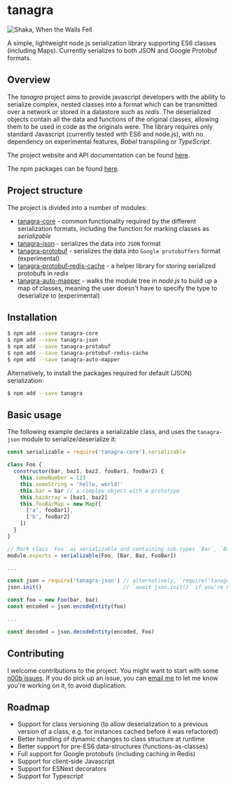# tanagra

![Shaka, When the Walls Fell](https://i.imgur.com/ejkP6Rvm.jpg)

A simple, lightweight node.js serialization library supporting ES6 classes (including Maps).
Currently serializes to both JSON and Google Protobuf formats.

## Overview

The _tanagra_ project aims to provide javascript developers with the ability to serialize complex,
nested classes into a format which can be transmitted over a network or stored in a
datastore such as _redis_. The deserialized objects contain all the data and functions of
the original classes, allowing them to be used in code as the originals were. The library requires
only standard Javascript (currently tested with ES6 and node.js), with no dependency on experimental
features, _Babel_ transpiling or _TypeScript_.

The project website and API documentation can be found [here](http://tanagrajs.net).

The npm packages can be found [here](https://www.npmjs.com/package/tanagra).

## Project structure

The project is divided into a number of modules:

- [tanagra-core](https://www.npmjs.com/package/tanagra-core) - common functionality required by the different
  serialization formats, including the function for marking classes as _serializable_
- [tanagra-json](https://www.npmjs.com/package/tanagra-json) - serializes the data into `JSON` format
- [tanagra-protobuf](https://www.npmjs.com/package/tanagra-protobuf) - serializes the data into `Google protobuffers`
  format (experimental)
- [tanagra-protobuf-redis-cache](https://www.npmjs.com/package/tanagra-protobuf-redis-cache) - a helper library
  for storing serialized protobufs in _redis_
- [tanagra-auto-mapper](https://www.npmjs.com/package/tanagra-auto-mapper) - walks the module tree in _node.js_
  to build up a map of classes, meaning the user doesn't have to specify the type to deserialize to (experimental)

## Installation

```bash
$ npm add --save tanagra-core
$ npm add --save tanagra-json
$ npm add --save tanagra-protobuf
$ npm add --save tanagra-protobuf-redis-cache
$ npm add --save tanagra-auto-mapper
```

Alternatively, to install the packages required for default (JSON) serialization:

```bash
$ npm add --save tanagra
```

## Basic usage

The following example declares a serializable class, and uses the `tanagra-json` module
to serialize/deserialize it:

```javascript
const serializable = require('tanagra-core').serializable

class Foo {
  constructor(bar, baz1, baz2, fooBar1, fooBar2) {
    this.someNumber = 123
    this.someString = 'hello, world!'
    this.bar = bar // a complex object with a prototype
    this.bazArray = [baz1, baz2]
    this.fooBarMap = new Map([
      ['a', fooBar1],
      ['b', fooBar2]
    ])
  }
}

// Mark class `Foo` as serializable and containing sub-types `Bar`, `Baz` and `FooBar`
module.exports = serializable(Foo, [Bar, Baz, FooBar])

...

const json = require('tanagra-json') // alternatively, `require('tanagra-protobuf')`
json.init()                          // `await json.init()` if you're using `tanagra-protobuf`

const foo = new Foo(bar, baz)
const encoded = json.encodeEntity(foo)

...

const decoded = json.decodeEntity(encoded, Foo)

```

## Contributing

I welcome contributions to the project. You might want to start with some
[n00b issues](https://github.com/lukedawilson/tanagra/labels/good%20first%20issue).
If you do pick up an issue, you can [email me](mailto:luke.d.a.wilson@gmail.com) to let me know you're working on it,
to avoid duplication.

## Roadmap

- Support for class versioning (to allow deserialization to a previous version of a class,
  e.g. for instances cached before it was refactored)
- Better handling of dynamic changes to class structure at runtime
- Better support for pre-ES6 data-structures (functions-as-classes)
- Full support for Google protobufs (including caching in Redis)
- Support for client-side Javascript
- Support for ESNext decorators
- Support for Typescript
